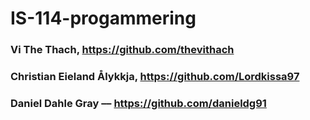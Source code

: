 # IS-114-progammering
### Vi The Thach, https://github.com/thevithach
### Christian Eieland Ålykkja, https://github.com/Lordkissa97
### Daniel Dahle Gray –– https://github.com/danieldg91
